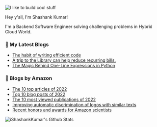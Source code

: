 ![I like to build cool stuff](https://res.cloudinary.com/dt8g3rhcy/image/upload/v1595929574/i_like_to_build_cool_shit._1_nzbwjh.png)

Hey y'all, I'm Shashank Kumar! 

I'm a Backend Software Engineer solving challenging problems in Hybrid Cloud World.

### 📕 My Latest Blogs
<!-- BLOG-POST-LIST:START -->
- [The habit of writing efficient code](https://medium.com/@ishashankkumar/the-habit-of-writing-efficient-code-153b05f04269?source=rss-d24dda280d5f------2)
- [A trip to the Library can help reduce recurring bills.](https://medium.com/swlh/a-trip-to-the-library-can-help-reduce-recurring-bills-23bca495cdf5?source=rss-d24dda280d5f------2)
- [The Magic Behind One-Line Expressions in Python](https://medium.com/swlh/the-magic-behind-one-line-expressions-in-python-816c10180c5c?source=rss-d24dda280d5f------2)
<!-- BLOG-POST-LIST:END -->

### 📕 Blogs by Amazon
<!-- AMAZON-BLOG-POST-LIST:START -->
- [The 10 top articles of 2022](https://www.amazon.science/latest-news/the-10-top-articles-of-2022)
- [Top 10 blog posts of 2022](https://www.amazon.science/blog/top-10-blog-posts-of-2022)
- [The 10 most viewed publications of 2022](https://www.amazon.science/latest-news/the-most-viewed-amazon-science-publications-of-2022)
- [Improving automatic discrimination of logos with similar texts](https://www.amazon.science/blog/improving-automatic-discrimination-of-logos-with-similar-texts)
- [Recent honors and awards for Amazon scientists](https://www.amazon.science/latest-news/recent-honors-and-awards-for-amazon-scientists-december-2022)
<!-- AMAZON-BLOG-POST-LIST:END -->



<img align="center" alt="iShashankKumar's Github Stats" src="https://github-readme-stats.vercel.app/api?username=ishashankkumar&show_icons=true&hide_border=true" />
